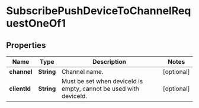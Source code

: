 

# SubscribePushDeviceToChannelRequestOneOf1


## Properties

| Name | Type | Description | Notes |
|------------ | ------------- | ------------- | -------------|
|**channel** | **String** | Channel name. |  [optional] |
|**clientId** | **String** | Must be set when deviceId is empty, cannot be used with deviceId. |  [optional] |



